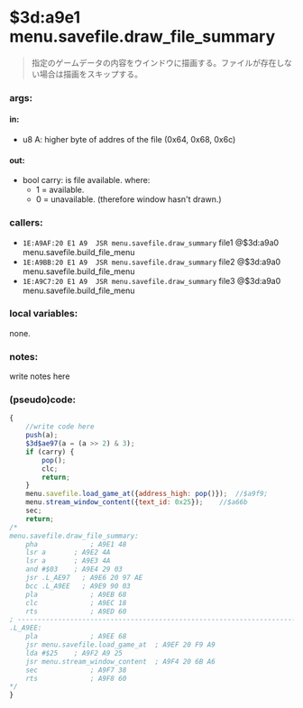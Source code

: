 ﻿
# $3d:a9e1 menu.savefile.draw_file_summary
>指定のゲームデータの内容をウインドウに描画する。ファイルが存在しない場合は描画をスキップする。

### args:

#### in:
+	u8 A: higher byte of addres of the file (0x64, 0x68, 0x6c)

#### out:
+	bool carry: is file available. where:
	+ 1 = available.
	+ 0 = unavailable. (therefore window hasn't drawn.)

### callers:
+	`1E:A9AF:20 E1 A9  JSR menu.savefile.draw_summary` file1 @$3d:a9a0 menu.savefile.build_file_menu
+	`1E:A9BB:20 E1 A9  JSR menu.savefile.draw_summary` file2 @$3d:a9a0 menu.savefile.build_file_menu
+	`1E:A9C7:20 E1 A9  JSR menu.savefile.draw_summary` file3 @$3d:a9a0 menu.savefile.build_file_menu

### local variables:
none.

### notes:
write notes here

### (pseudo)code:
```js
{
	//write code here
	push(a);
	$3d$ae97(a = (a >> 2) & 3);
	if (carry) {
		pop();
		clc;
		return;
	}
	menu.savefile.load_game_at({address_high: pop()});	//$a9f9;
	menu.stream_window_content({text_id: 0x25});	//$a66b
	sec;
	return;
/*
menu.savefile.draw_file_summary:
    pha             ; A9E1 48
    lsr a       ; A9E2 4A
    lsr a       ; A9E3 4A
    and #$03    ; A9E4 29 03
    jsr .L_AE97   ; A9E6 20 97 AE
    bcc .L_A9EE   ; A9E9 90 03
    pla             ; A9EB 68
    clc             ; A9EC 18
    rts             ; A9ED 60
; ----------------------------------------------------------------------------
.L_A9EE:
    pla             ; A9EE 68
    jsr menu.savefile.load_game_at  ; A9EF 20 F9 A9
    lda #$25    ; A9F2 A9 25
    jsr menu.stream_window_content  ; A9F4 20 6B A6
    sec             ; A9F7 38
    rts             ; A9F8 60
*/
}
```

